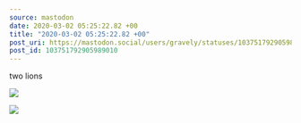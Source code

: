```yaml
---
source: mastodon
date: 2020-03-02 05:25:22.82 +00
title: "2020-03-02 05:25:22.82 +00"
post_uri: https://mastodon.social/users/gravely/statuses/103751792905989010
post_id: 103751792905989010
---
```

two lions


![](/images/25810553.jpg)

![](/images/25810554.jpg)

